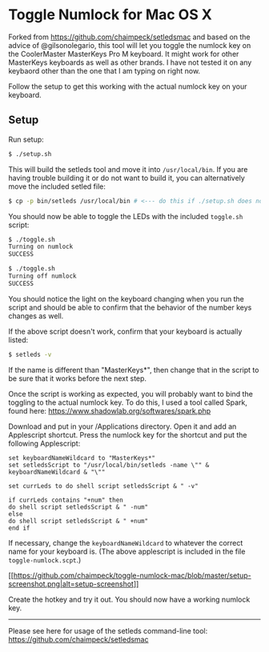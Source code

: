 # Toggle Numlock for Mac OS X

Forked from https://github.com/chaimpeck/setledsmac and based on the advice of @gilsonolegario, this tool will let you toggle the numlock key on the CoolerMaster MasterKeys Pro M keyboard. It might work for other MasterKeys keyboards as well as other brands. I have not tested it on any keybaord other than the one that I am typing on right now.

Follow the setup to get this working with the actual numlock key on your keyboard.

## Setup

Run setup:
```bash
$ ./setup.sh
```

This will build the setleds tool and move it into `/usr/local/bin`. If you are having trouble building it or do not want to build it, you can alternatively move the included setled file:
```bash
$ cp -p bin/setleds /usr/local/bin # <--- do this if ./setup.sh does not work for some reason
```

You should now be able to toggle the LEDs with the included `toggle.sh` script:
```bash
$ ./toggle.sh
Turning on numlock
SUCCESS

$ ./toggle.sh
Turning off numlock
SUCCESS
```

You should notice the light on the keyboard changing when you run the script and should be able to confirm that the behavior of the number keys changes as well.

If the above script doesn't work, confirm that your keyboard is actually listed:
```bash
$ setleds -v
```

If the name is different than "MasterKeys*", then change that in the script to be sure that it works before the next step.

Once the script is working as expected, you will probably want to bind the toggling to the actual numlock key. To do this, I used a tool called Spark, found here:
https://www.shadowlab.org/softwares/spark.php

Download and put in your /Applications directory. Open it and add an Applescript shortcut. Press the numlock key for the shortcut and put the following Applescript:

```
set keyboardNameWildcard to "MasterKeys*"
set setledsScript to "/usr/local/bin/setleds -name \"" & keyboardNameWildcard & "\""

set currLeds to do shell script setledsScript & " -v"

if currLeds contains "+num" then
do shell script setledsScript & " -num"
else
do shell script setledsScript & " +num"
end if
```
If necessary, change the `keyboardNameWildcard` to whatever the correct name for your keyboard is. (The above applescript is included in the file `toggle-numlock.scpt`.)

[[https://github.com/chaimpeck/toggle-numlock-mac/blob/master/setup-screenshot.png|alt=setup-screenshot]]

Create the hotkey and try it out. You should now have a working numlock key.

---

Please see here for usage of the setleds command-line tool:
https://github.com/chaimpeck/setledsmac
